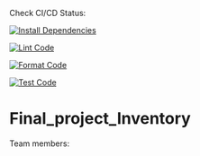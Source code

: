 Check CI/CD Status: 

[![Install Dependencies](https://github.com/nogibjj/Final_project_Inventory/actions/workflows/install.yml/badge.svg)](https://github.com/nogibjj/Final_project_Inventory/actions/workflows/install.yml)

[![Lint Code](https://github.com/nogibjj/Final_project_Inventory/actions/workflows/lint.yml/badge.svg)](https://github.com/nogibjj/Final_project_Inventory/actions/workflows/lint.yml)

[![Format Code](https://github.com/nogibjj/Final_project_Inventory/actions/workflows/format.yml/badge.svg)](https://github.com/nogibjj/Final_project_Inventory/actions/workflows/format.yml)

[![Test Code](https://github.com/nogibjj/Final_project_Inventory/actions/workflows/test.yml/badge.svg)](https://github.com/nogibjj/Final_project_Inventory/actions/workflows/test.yml)





# Final_project_Inventory

Team members: 